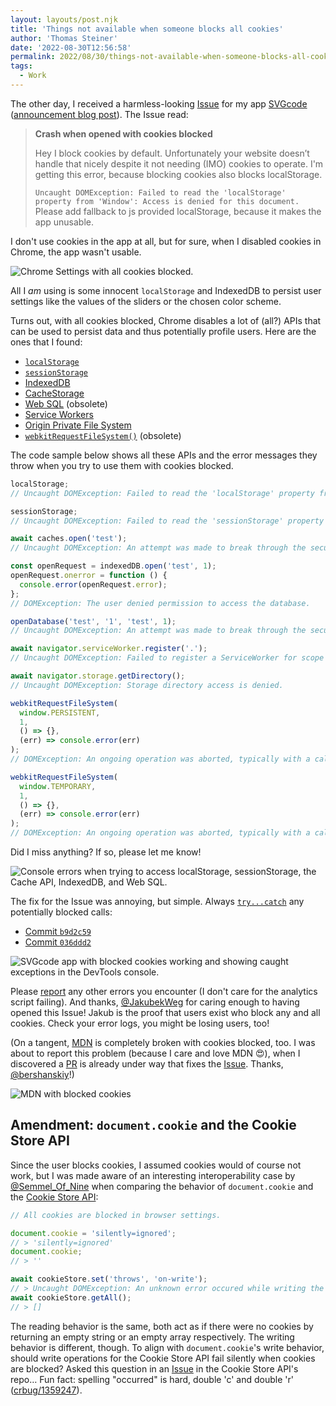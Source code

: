 ```yaml
---
layout: layouts/post.njk
title: 'Things not available when someone blocks all cookies'
author: 'Thomas Steiner'
date: '2022-08-30T12:56:58'
permalink: 2022/08/30/things-not-available-when-someone-blocks-all-cookies/index.html
tags:
  - Work
---
```


The other day, I received a harmless-looking
[Issue](https://github.com/tomayac/SVGcode/issues/86) for my app
[SVGcode](https://svgco.de/)
([announcement blog post](/2021/11/22/releasing-svgcode/index.html)). The Issue
read:

> **Crash when opened with cookies blocked**
>
> Hey I block cookies by default. Unfortunately your website doesn’t handle that
> nicely despite it not needing (IMO) cookies to operate. I'm getting this
> error, because blocking cookies also blocks localStorage.
>
> `Uncaught DOMException: Failed to read the 'localStorage' property from 'Window': Access is denied for this document.`
> Please add fallback to js provided localStorage, because it makes the app
> unusable.

I don't use cookies in the app at all, but for sure, when I disabled cookies in
Chrome, the app wasn't usable.

![Chrome Settings with all cookies blocked.](/images/chrome-block-cookies.png)

All I _am_ using is some innocent `localStorage` and IndexedDB to persist user
settings like the values of the sliders or the chosen color scheme.

Turns out, with all cookies blocked, Chrome disables a lot of (all?) APIs that
can be used to persist data and thus potentially profile users. Here are the
ones that I found:

- [`localStorage`](https://developer.mozilla.org/en-US/docs/Web/API/Window/localStorage)
- [`sessionStorage`](https://developer.mozilla.org/en-US/docs/Web/API/Window/sessionStorage)
- [IndexedDB](https://developer.mozilla.org/en-US/docs/Web/API/IndexedDB_API)
- [CacheStorage](https://developer.mozilla.org/en-US/docs/Web/API/CacheStorage)
- [Web SQL](https://www.w3.org/TR/webdatabase/) (obsolete)
- [Service Workers](https://developer.mozilla.org/en-US/docs/Web/API/Service_Worker_API)
- [Origin Private File System](https://web.dev/file-system-access/#accessing-the-origin-private-file-system)
- [`webkitRequestFileSystem()`](https://developer.mozilla.org/en-US/docs/Web/API/Window/requestFileSystem)
  (obsolete)

The code sample below shows all these APIs and the error messages they throw
when you try to use them with cookies blocked.

```js
localStorage;
// Uncaught DOMException: Failed to read the 'localStorage' property from Window: Access is denied for this document.

sessionStorage;
// Uncaught DOMException: Failed to read the 'sessionStorage' property from 'Window: Access is denied for this document.

await caches.open('test');
// Uncaught DOMException: An attempt was made to break through the security policy of the user agent.

const openRequest = indexedDB.open('test', 1);
openRequest.onerror = function () {
  console.error(openRequest.error);
};
// DOMException: The user denied permission to access the database.

openDatabase('test', '1', 'test', 1);
// Uncaught DOMException: An attempt was made to break through the security policy of the user agent.

await navigator.serviceWorker.register('.');
// Uncaught DOMException: Failed to register a ServiceWorker for scope ('https://example.com/') with script ('https://example.com/'): The user denied permission to use Service Worker.

await navigator.storage.getDirectory();
// Uncaught DOMException: Storage directory access is denied.

webkitRequestFileSystem(
  window.PERSISTENT,
  1,
  () => {},
  (err) => console.error(err)
);
// DOMException: An ongoing operation was aborted, typically with a call to abort().

webkitRequestFileSystem(
  window.TEMPORARY,
  1,
  () => {},
  (err) => console.error(err)
);
// DOMException: An ongoing operation was aborted, typically with a call to abort().
```

Did I miss anything? If so, please let me know!

![Console errors when trying to access localStorage, sessionStorage, the Cache API, IndexedDB, and Web SQL.](/images/chrome-cookie-errors.png)

The fix for the Issue was annoying, but simple. Always
[`try...catch`](https://developer.mozilla.org/en-US/docs/Web/JavaScript/Reference/Statements/try...catch)
any potentially blocked calls:

- [Commit `b9d2c59`](https://github.com/tomayac/SVGcode/commit/b9d2c59bc579c103b8ac154432d65eec9688e853)
- [Commit `036ddd2`](https://github.com/tomayac/SVGcode/commit/036ddd27cbcc7923b0f8da7072a34a0e3de764b1)

![SVGcode app with blocked cookies working and showing caught exceptions in the DevTools console.](/images/svgcode-errors.png)

Please [report](https://github.com/tomayac/SVGcode/issues/) any other errors you
encounter (I don't care for the analytics script failing). And thanks,
[@JakubekWeg](https://github.com/JakubekWeg) for caring enough to having opened
this Issue! Jakub is the proof that users exist who block any and all cookies.
Check your error logs, you might be losing users, too!

(On a tangent, [MDN](https://developer.mozilla.org/en-US/) is completely broken
with cookies blocked, too. I was about to report this problem (because I care
and love MDN 😍), when I discovered a
[PR](https://github.com/mdn/yari/pull/6352) is already under way that fixes the
[Issue](https://github.com/mdn/yari/issues/6758). Thanks,
[@bershanskiy](https://github.com/bershanskiy)!)

![MDN with blocked cookies](/images/mdn-error.png)

## Amendment: `document.cookie` and the Cookie Store API

Since the user blocks cookies, I assumed cookies would of course not work, but
I was made aware of an interesting interoperability case by
[@Semmel_Of_Nine](https://twitter.com/Semmel_Of_Nine/status/1565386373355421696?s=20&t=u3q_x3gPj3mYfKcu1KCXeg)
when comparing the behavior of `document.cookie` and the
[Cookie Store API](https://developer.mozilla.org/en-US/docs/Web/API/Cookie_Store_API):

```js
// All cookies are blocked in browser settings.

document.cookie = 'silently=ignored'; 
// > 'silently=ignored'
document.cookie;
// > ''

await cookieStore.set('throws', 'on-write');
// > Uncaught DOMException: An unknown error occured while writing the cookie.
await cookieStore.getAll();
// > []
```

The reading behavior is the same, both act as if there were no cookies by
returning an empty string or an empty array respectively. The writing
behavior is different, though. To align with `document.cookie`'s write
behavior, should write operations for the Cookie Store API fail silently
when cookies are blocked? Asked this question in an
[Issue](https://github.com/WICG/cookie-store/issues/209) in the Cookie Store
API's repo… Fun fact: spelling "occurred" is hard, double 'c' and double
'r' ([crbug/1359247](https://crbug.com/1359247)).
